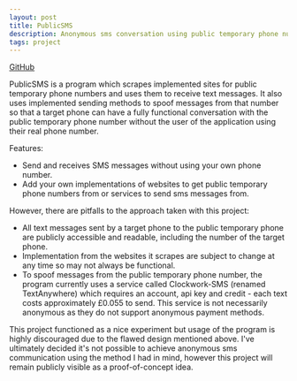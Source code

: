 ```yaml
---
layout: post
title: PublicSMS
description: Anonymous sms conversation using public temporary phone numbers
tags: project
---
```


[GitHub](https://github.com/Ben-D-Anderson/PublicSMS)

PublicSMS is a program which scrapes implemented sites for public temporary phone numbers and uses them to receive text messages. It also uses implemented sending methods to spoof messages from that number so that a target phone can have a fully functional conversation with the public temporary phone number without the user of the application using their real phone number.

Features:
- Send and receives SMS messages without using your own phone number.
- Add your own implementations of websites to get public temporary phone numbers from or services to send sms messages from.

However, there are pitfalls to the approach taken with this project:
- All text messages sent by a target phone to the public temporary phone are publicly accessible and readable, including the number of the target phone.
- Implementation from the websites it scrapes are subject to change at any time so may not always be functional.
- To spoof messages from the public temporary phone number, the program currently uses a service called Clockwork-SMS (renamed TextAnywhere) which requires an account, api key and credit - each text costs approximately £0.055 to send. This service is not necessarily anonymous as they do not support anonymous payment methods.

This project functioned as a nice experiment but usage of the program is highly discouraged due to the flawed design mentioned above. I've ultimately decided it's not possible to achieve anonymous sms communication using the method I had in mind, however this project will remain publicly visible as a proof-of-concept idea.